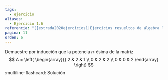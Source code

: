 ```yaml
---
tags:
  - ejercicio
aliases:
  - Ejercicio 1.6
referencia: "[[estrada2020ejercicios1|Ejercicios resueltos de álgebra lineal. Volumen I]]"
pagina: 11
orden: 6
---
```

Demuestre por inducción que la potencia $n$-ésima de la matriz
$$
A = \left(
\begin{array}{}
2 & 2 & 1 \\
0 & 2 & 2 \\
0 & 0 & 2
\end{array}
\right)
$$
:multiline-flashcard:
Solución
